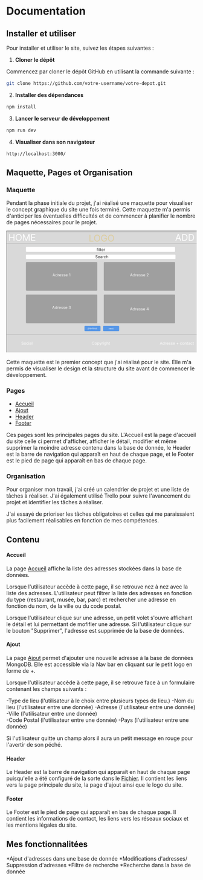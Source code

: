 # **Documentation**

## **Installer et utiliser**

Pour installer et utiliser le site, suivez les étapes suivantes :

1. **Cloner le dépôt**

Commencez par cloner le dépôt GitHub en utilisant la commande suivante :

```bash
git clone https://github.com/votre-username/votre-depot.git
```

2. **Installer des dépendances**

```bash
npm install
```

3. **Lancer le serveur de développement**

```bash
npm run dev
```

4. **Visualiser dans son navigateur**

```bash
http://localhost:3000/
```

## **Maquette, Pages et Organisation**

### **Maquette**

Pendant la phase initiale du projet, j'ai réalisé une maquette pour visualiser le concept graphique du site une fois terminé. Cette maquette m'a permis d'anticiper les éventuelles difficultés et de commencer à planifier le nombre de pages nécessaires pour le projet.

![Premier concept](public/maquette.png)

Cette maquette est le premier concept que j'ai réalisé pour le site. Elle m'a permis de visualiser le design et la structure du site avant de commencer le développement.

### **Pages**

- [Accueil](src/pages/index.jsx)
- [Ajout](src/pages/ajout.jsx)
- [Header](src/pages/header.jsx)
- [Footer](src/pages/footer.jsx)

Ces pages sont les principales pages du site. L'Accueil est la page d'accueil du site celle ci permet d'afficher, afficher le détail, modifier et même supprimer la moindre adresse contenu dans la base de donnée, le Header est la barre de navigation qui apparaît en haut de chaque page, et le Footer est le pied de page qui apparaît en bas de chaque page.

### **Organisation**

Pour organiser mon travail, j'ai créé un calendrier de projet et une liste de tâches à réaliser. J'ai également utilisé Trello pour suivre l'avancement du projet et identifier les tâches à réaliser.

J'ai essayé de prioriser les tâches obligatoires et celles qui me paraissaient plus facilement réalisables en fonction de mes compétences.

## **Contenu**

#### **Accueil**

La page [Accueil](src/pages/index.jsx) affiche la liste des adresses stockées dans la base de données.

Lorsque l'utilisateur accède à cette page, il se retrouve nez à nez avec la liste des adresses. L'utilisateur peut filtrer la liste des adresses en fonction du type (restaurant, musée, bar, parc) et rechercher une adresse en fonction du nom, de la ville ou du code postal.

Lorsque l'utilisateur clique sur une adresse, un petit volet s'ouvre affichant le détail et lui permettant de mofifier une adresse. Si l'utilisateur clique sur le bouton "Supprimer", l'adresse est supprimée de la base de données.

#### **Ajout**

La page [Ajout](src/pages/ajout.jsx) permet d'ajouter une nouvelle adresse à la base de données MongoDB. Elle est accessible via la Nav bar en cliquant sur le petit logo en forme de +.

Lorsque l'utilisateur accède à cette page, il se retrouve face à un formulaire contenant les champs suivants :

-Type de lieu (l'utilisateur à le choix entre plusieurs types de lieu.)
-Nom du lieu (l'utilisateur entre une donnée)
-Adresse (l'utilisateur entre une donnée)
-Ville (l'utilisateur entre une donnée)  
-Code Postal (l'utilisateur entre une donnée)
-Pays (l'utilisateur entre une donnée)

Si l'utilisateur quitte un champ alors il aura un petit message en rouge pour l'avertir de son péché.

#### **Header**

Le Header est la barre de navigation qui apparaît en haut de chaque page puisqu'elle a été configuré de la sorte dans le [Fichier](src/pages/_app.js). Il contient les liens vers la page principale du site, la page d'ajout ainsi que le logo du site.

#### **Footer**

Le Footer est le pied de page qui apparaît en bas de chaque page. Il contient les informations de contact, les liens vers les réseaux sociaux et les mentions légales du site.

## **Mes fonctionnalitées**

*Ajout d'adresses dans une base de donnée
*Modifications d'adresses/ Suppression d'adresses
*Filtre de recherche
*Recherche dans la base de donnée
